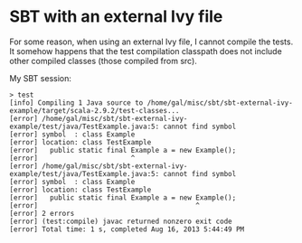 # SBT with an external Ivy file

For some reason, when using an external Ivy file, I cannot compile the tests. It somehow happens that the test compilation classpath does not include other compiled classes (those compiled from src).

My SBT session:
```
> test
[info] Compiling 1 Java source to /home/gal/misc/sbt/sbt-external-ivy-example/target/scala-2.9.2/test-classes...
[error] /home/gal/misc/sbt/sbt-external-ivy-example/test/java/TestExample.java:5: cannot find symbol
[error] symbol  : class Example
[error] location: class TestExample
[error]   public static final Example a = new Example();
[error]                       ^
[error] /home/gal/misc/sbt/sbt-external-ivy-example/test/java/TestExample.java:5: cannot find symbol
[error] symbol  : class Example
[error] location: class TestExample
[error]   public static final Example a = new Example();
[error]                                       ^
[error] 2 errors
[error] (test:compile) javac returned nonzero exit code
[error] Total time: 1 s, completed Aug 16, 2013 5:44:49 PM
```

